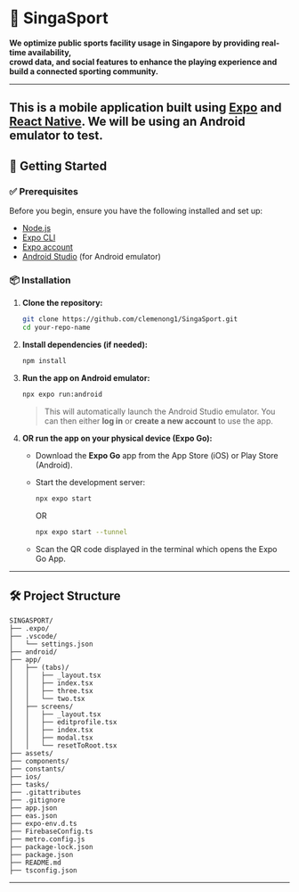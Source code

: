 # 📱 SingaSport

**We optimize public sports facility usage in Singapore by providing real-time availability,  
crowd data, and social features to enhance the playing experience and build a connected sporting community.**

---

This is a mobile application built using [Expo](https://expo.dev/) and [React Native](https://reactnative.dev/). We will be using an Android emulator to test.
---

## 🚀 Getting Started

### ✅ Prerequisites

Before you begin, ensure you have the following installed and set up:

- [Node.js](https://nodejs.org/)
- [Expo CLI](https://docs.expo.dev/get-started/installation/)
- [Expo account](https://expo.dev/signup)
- [Android Studio](https://developer.android.com/studio) (for Android emulator)

### 📦 Installation

1. **Clone the repository:**

   ```bash
   git clone https://github.com/clemenong1/SingaSport.git
   cd your-repo-name
   ```

2. **Install dependencies (if needed):**

   ```bash
   npm install
   ```

3. **Run the app on Android emulator:**

   ```bash
   npx expo run:android
   ```

   > This will automatically launch the Android Studio emulator. You can then either **log in** or **create a new account** to use the app.

4. **OR run the app on your physical device (Expo Go):**

   - Download the **Expo Go** app from the App Store (iOS) or Play Store (Android).
   - Start the development server:

     ```bash
     npx expo start
     ```
      OR

      ```bash
      npx expo start --tunnel

   - Scan the QR code displayed in the terminal which opens the Expo Go App.

---

## 🛠️ Project Structure

```
SINGASPORT/
├── .expo/
├── .vscode/
│   └── settings.json
├── android/
├── app/
│   ├── (tabs)/
│   │   ├── _layout.tsx
│   │   ├── index.tsx
│   │   ├── three.tsx
│   │   └── two.tsx
│   ├── screens/
│   │   ├── _layout.tsx
│   │   ├── editprofile.tsx
│   │   ├── index.tsx
│   │   ├── modal.tsx
│   │   └── resetToRoot.tsx
├── assets/
├── components/
├── constants/
├── ios/
├── tasks/
├── .gitattributes
├── .gitignore
├── app.json
├── eas.json
├── expo-env.d.ts
├── FirebaseConfig.ts
├── metro.config.js
├── package-lock.json
├── package.json
├── README.md
├── tsconfig.json
```

---
